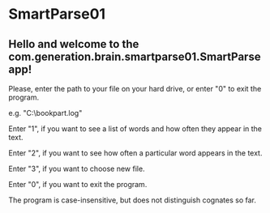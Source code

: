 # SmartParse01

Hello and welcome to the com.generation.brain.smartparse01.SmartParse app!
-----
Please, enter the path to your file on your hard drive,
or enter "0" to exit the program.

e.g. "C:\bookpart.log"

Enter "1", if you want to see a list of words and how often they appear in the text.

Enter "2", if you want to see how often a particular word appears in the text.

Enter "3", if you want to choose new file.

Enter "0", if you want to exit the program.

The program is case-insensitive, but does not distinguish cognates so far.